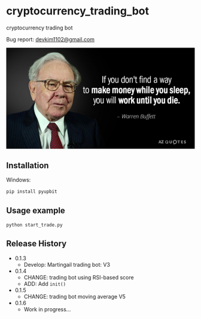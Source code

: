 # cryptocurrency_trading_bot
cryptocurrency trading bot

Bug report: devkim1102@gmail.com

![figure](./fig1.jpg)

## Installation

Windows:

```sh
pip install pyupbit
```

## Usage example

```sh
python start_trade.py
```

## Release History

* 0.1.3
    * Develop: Martingail trading bot: V3
* 0.1.4
    * CHANGE: trading bot using RSI-based score
    * ADD: Add `init()`
* 0.1.5
    * CHANGE: trading bot moving average V5
* 0.1.6
    * Work in progress...

